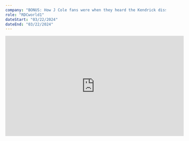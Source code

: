 ```yaml
---
company: "BONUS: How J Cole fans were when they heard the Kendrick diss on metro album"
role: "RDCworld1"
dateStart: "03/22/2024"
dateEnd: "03/22/2024"
---
```


<iframe width="560" height="315" src="https://www.youtube.com/embed/f0X-Y_ylLiI?si=ULOz761PiVD0x7Z-" title="YouTube video player" frameborder="0" allow="accelerometer; autoplay; clipboard-write; encrypted-media; gyroscope; picture-in-picture; web-share" referrerpolicy="strict-origin-when-cross-origin" allowfullscreen></iframe>
